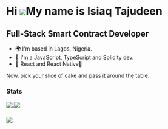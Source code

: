 Hi ![](https://user-images.githubusercontent.com/18350557/176309783-0785949b-9127-417c-8b55-ab5a4333674e.gif)My name is Isiaq Tajudeen
======================================================================================================================================

Full-Stack Smart Contract Developer
-------------------------------------------------------------

* 🌍 I'm based in Lagos, Nigeria.
* 📘 I'm a JavaScript, TypeScript and Solidity dev.
* 🥶 React and React Native💪
  
Now, pick your slice of cake and pass it around the table.

### Stats

<a href="https://github.com/anuraghazra/github-readme-stats">
  <img align="center" src="https://github-readme-stats.vercel.app/api?username=DevBigEazi&show_icons=true&theme=transparent" />
</a>


<a href="https://github.com/anuraghazra/github-readme-stats">
  <img align="center" src="https://github-readme-stats.vercel.app/api/top-langs/?username=DevBigEazi&langs_count=8&layout=compact&theme=transparent" />
</a>

###

<a href="http://www.github.com/DevBigEazi">
<img align="center" src="https://github-readme-streak-stats.herokuapp.com/?user=DevBigEazi&show_icons=true&theme=transparent" />
</a>





